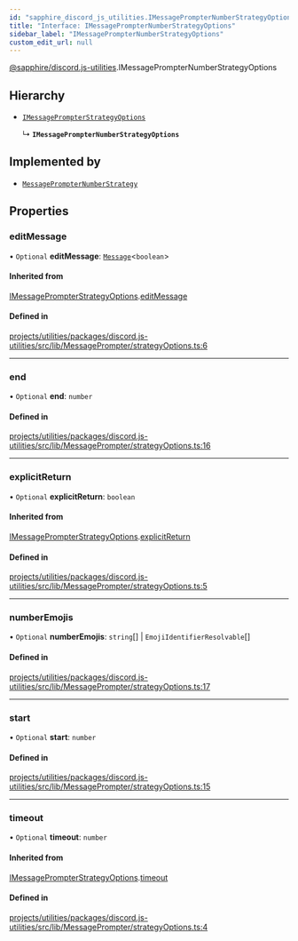 ```yaml
---
id: "sapphire_discord_js_utilities.IMessagePrompterNumberStrategyOptions"
title: "Interface: IMessagePrompterNumberStrategyOptions"
sidebar_label: "IMessagePrompterNumberStrategyOptions"
custom_edit_url: null
---
```


[@sapphire/discord.js-utilities](../modules/sapphire_discord_js_utilities).IMessagePrompterNumberStrategyOptions

## Hierarchy

- [`IMessagePrompterStrategyOptions`](sapphire_discord_js_utilities.IMessagePrompterStrategyOptions)

  ↳ **`IMessagePrompterNumberStrategyOptions`**

## Implemented by

- [`MessagePrompterNumberStrategy`](../classes/sapphire_discord_js_utilities.MessagePrompterNumberStrategy)

## Properties

### editMessage

• `Optional` **editMessage**: [`Message`](https://discord.js.org/#/docs/main/stable/class/Message)<`boolean`\>

#### Inherited from

[IMessagePrompterStrategyOptions](sapphire_discord_js_utilities.IMessagePrompterStrategyOptions).[editMessage](sapphire_discord_js_utilities.IMessagePrompterStrategyOptions#editmessage)

#### Defined in

[projects/utilities/packages/discord.js-utilities/src/lib/MessagePrompter/strategyOptions.ts:6](https://github.com/sapphiredev/utilities/blob/8a451b58/packages/discord.js-utilities/src/lib/MessagePrompter/strategyOptions.ts#L6)

___

### end

• `Optional` **end**: `number`

#### Defined in

[projects/utilities/packages/discord.js-utilities/src/lib/MessagePrompter/strategyOptions.ts:16](https://github.com/sapphiredev/utilities/blob/8a451b58/packages/discord.js-utilities/src/lib/MessagePrompter/strategyOptions.ts#L16)

___

### explicitReturn

• `Optional` **explicitReturn**: `boolean`

#### Inherited from

[IMessagePrompterStrategyOptions](sapphire_discord_js_utilities.IMessagePrompterStrategyOptions).[explicitReturn](sapphire_discord_js_utilities.IMessagePrompterStrategyOptions#explicitreturn)

#### Defined in

[projects/utilities/packages/discord.js-utilities/src/lib/MessagePrompter/strategyOptions.ts:5](https://github.com/sapphiredev/utilities/blob/8a451b58/packages/discord.js-utilities/src/lib/MessagePrompter/strategyOptions.ts#L5)

___

### numberEmojis

• `Optional` **numberEmojis**: `string`[] \| `EmojiIdentifierResolvable`[]

#### Defined in

[projects/utilities/packages/discord.js-utilities/src/lib/MessagePrompter/strategyOptions.ts:17](https://github.com/sapphiredev/utilities/blob/8a451b58/packages/discord.js-utilities/src/lib/MessagePrompter/strategyOptions.ts#L17)

___

### start

• `Optional` **start**: `number`

#### Defined in

[projects/utilities/packages/discord.js-utilities/src/lib/MessagePrompter/strategyOptions.ts:15](https://github.com/sapphiredev/utilities/blob/8a451b58/packages/discord.js-utilities/src/lib/MessagePrompter/strategyOptions.ts#L15)

___

### timeout

• `Optional` **timeout**: `number`

#### Inherited from

[IMessagePrompterStrategyOptions](sapphire_discord_js_utilities.IMessagePrompterStrategyOptions).[timeout](sapphire_discord_js_utilities.IMessagePrompterStrategyOptions#timeout)

#### Defined in

[projects/utilities/packages/discord.js-utilities/src/lib/MessagePrompter/strategyOptions.ts:4](https://github.com/sapphiredev/utilities/blob/8a451b58/packages/discord.js-utilities/src/lib/MessagePrompter/strategyOptions.ts#L4)
